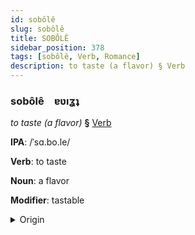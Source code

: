 ```yaml
---
id: sobôlê
slug: sobôlê
title: SOBÔLÊ
sidebar_position: 378
tags: [sobôlê, Verb, Romance]
description: to taste (a flavor) § Verb
---
```


### sobôlê&emsp;<span kind="abugida">ɐʋıʓʇ</span>

*to taste (a flavor)* **§** [Verb](../../tags/Verb)

**IPA**: /ˈsɑ.bo.le/

**Verb**: to taste

**Noun**: a flavor

**Modifier**: tastable

<details>
    <summary>Origin</summary>
    Italian sapore /saˈpo.re/<br/>
    <em>Romance Language Family</em>
</details>